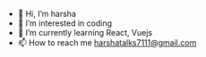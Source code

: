 - 👋 Hi, I’m harsha
- 👀 I’m interested in coding
- 🌱 I’m currently learning React, Vuejs
- 📫 How to reach me harshatalks7111@gmail.com

<!---
harsha7111/harsha7111 is a ✨ special ✨ repository because its `README.md` (this file) appears on your GitHub profile.
You can click the Preview link to take a look at your changes.
--->
